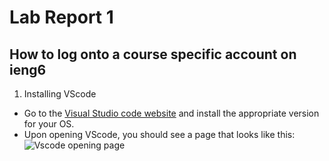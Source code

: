 # Lab Report 1

## How to log onto a course specific account on ieng6

1. Installing VScode
* Go to the [Visual Studio code website](https://code.visualstudio.com/) and install the appropriate version for your OS.
* Upon opening VScode, you should see a page that looks like this: 
![Vscode opening page](https://photos.google.com/photo/AF1QipOULLdrmHdgFsMibknri5oIAtUH2WHLedKzjZcv)
